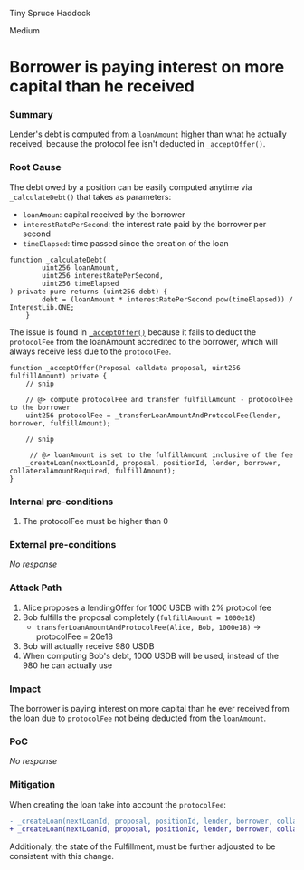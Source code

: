 Tiny Spruce Haddock

Medium

# Borrower is paying interest on more capital than he received

### Summary

Lender's debt is computed from a `loanAmount` higher than what he actually received, because the protocol fee isn't deducted in `_acceptOffer()`.

### Root Cause

The debt owed by a position can be easily computed anytime via `_calculateDebt()` that takes as parameters:
- `loanAmoun`: capital received by the borrower
- `interestRatePerSecond`: the interest rate paid by the borrower per second
- `timeElapsed`: time passed since the creation of the loan 

```solidity
function _calculateDebt(
        uint256 loanAmount,
        uint256 interestRatePerSecond,
        uint256 timeElapsed
) private pure returns (uint256 debt) {
        debt = (loanAmount * interestRatePerSecond.pow(timeElapsed)) / InterestLib.ONE;
    }
```

The issue is found in [`_acceptOffer()`](https://github.com/sherlock-audit/2024-09-predict-fun/blob/41e70f9eed3f00dd29aba4038544150f5b35dccb/predict-dot-loan/contracts/PredictDotLoan.sol#L993) because it fails to deduct the `protocolFee` from the loanAmount accredited to the borrower, which will always receive less due to the `protocolFee`.

```solidity
function _acceptOffer(Proposal calldata proposal, uint256 fulfillAmount) private {
    // snip
    
    // @> compute protocolFee and transfer fulfillAmount - protocolFee to the borrower
    uint256 protocolFee = _transferLoanAmountAndProtocolFee(lender, borrower, fulfillAmount);

    // snip
    
     // @> loanAmount is set to the fulfillAmount inclusive of the fee
    _createLoan(nextLoanId, proposal, positionId, lender, borrower, collateralAmountRequired, fulfillAmount);
}
```

### Internal pre-conditions

1. The protocolFee must be higher than 0

### External pre-conditions

_No response_

### Attack Path

1. Alice proposes a lendingOffer for 1000 USDB with 2% protocol fee
2. Bob fulfills the proposal completely (`fulfillAmount = 1000e18`)
    - `transferLoanAmountAndProtocolFee(Alice, Bob, 1000e18)` -> protocolFee = 20e18
3. Bob will actually receive 980 USDB
4. When computing Bob's debt, 1000 USDB will be used, instead of the 980 he can actually use

### Impact

The borrower is paying interest on more capital than he ever received from the loan due to `protocolFee` not being deducted from the `loanAmount`.

### PoC

_No response_

### Mitigation

When creating the loan take into account the `protocolFee`:

```diff
- _createLoan(nextLoanId, proposal, positionId, lender, borrower, collateralAmountRequired, fulfillAmount);
+ _createLoan(nextLoanId, proposal, positionId, lender, borrower, collateralAmountRequired, fulfillAmount-protocolFee);
```

Additionaly, the state of the Fulfillment, must be further adjousted to be consistent with this change.
